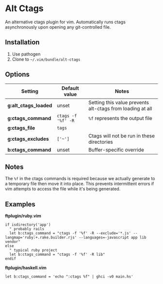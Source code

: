 # Alt Ctags

An alternative ctags plugin for vim. Automatically runs ctags 
asynchronously upon opening any git-controlled file.

## Installation

1. Use pathogen
2. Clone to `~/.vim/bundle/alt-ctags`

## Options

| Setting                | Default value      | Notes
| ---                    | ---                | ---
| **g:alt_ctags_loaded** | unset              | Setting this value prevents alt-ctags from loading at all
| **g:ctags_command**    | `ctags -f '%f' -R` | `%f` represents the output file
| **g:ctags_file**       | `tags`             |
| **g:ctags_excludes**   | `['~']`            | Ctags will not be run in these directories
| **b:ctags_command**    | unset              | Buffer-specific override

## Notes

The `%f` in the ctags commands is required because we actually generate 
to a temporary file then move it into place. This prevents intermittent 
errors if vim attempts to access the file while it's being generated.

## Examples

**ftplugin/ruby.vim**

~~~ { .vim }
if isdirectory('app')
  " probably rails
  let b:ctags_command = "ctags -f '%f' -R --exclude='*.js' --langmap='ruby:+.rake.builder.rjs' --languages=-javascript app lib vendor"
else
  " typical ruby project
  let b:ctags_command = "ctags -f '%f' -R lib"
endif
~~~

**ftplugin/haskell.vim**

~~~ { .vim }
let b:ctags_command = 'echo ":ctags %f" | ghci -v0 main.hs'
~~~
